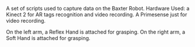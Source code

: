 A set of scripts used to capture data on the Baxter Robot.
Hardware Used: a Kinect 2 for AR tags recognition and video recording. A Primesense just for video recording.

On the left arm, a Reflex Hand is attached for grasping. On the right arm, a Soft Hand is attached for grasping.